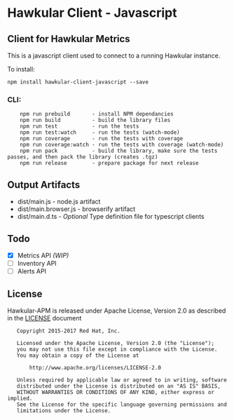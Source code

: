 # Hawkular Client - Javascript

## Client for Hawkular Metrics
This is a javascript client  used to connect to a running  Hawkular instance.

To install:
````
npm install hawkular-client-javascript --save

````

### CLI:

````
    npm run prebuild       - install NPM dependancies
    npm run build          - build the library files
    npm run test           - run the tests
    npm run test:watch     - run the tests (watch-mode)
    npm run coverage       - run the tests with coverage
    npm run coverage:watch - run the tests with coverage (watch-mode)
    npm run pack           - build the library, make sure the tests passes, and then pack the library (creates .tgz)
    npm run release        - prepare package for next release

````


## Output Artifacts
- dist/main.js - node.js artifact
- dist/main.browser.js - browserify artifact
- dist/main.d.ts - _Optional_ Type definition file for typescript clients

## Todo
- [x] Metrics API _(WIP)_
- [ ] Inventory API
- [ ] Alerts API

License
-------

Hawkular-APM is released under Apache License, Version 2.0 as described in the [LICENSE](LICENSE) document

```
   Copyright 2015-2017 Red Hat, Inc.

   Licensed under the Apache License, Version 2.0 (the "License");
   you may not use this file except in compliance with the License.
   You may obtain a copy of the License at

       http://www.apache.org/licenses/LICENSE-2.0

   Unless required by applicable law or agreed to in writing, software
   distributed under the License is distributed on an "AS IS" BASIS,
   WITHOUT WARRANTIES OR CONDITIONS OF ANY KIND, either express or implied.
   See the License for the specific language governing permissions and
   limitations under the License.
```

